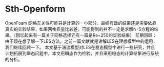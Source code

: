 # Sth-Openform
OpenFoam
网格无关性可能只是计算的一小部分，最终有效的结果还是需要依靠真实的实验结果，如果网格质量比较差，可能得到的并不一定是求解N-S方程的结果。（回忆起来有一篇关于网格选择还有一篇是Re=250的实验结果）
前期回顾：由于现在想了解一下LES方法，之前一篇文献就是讲解LES在理想模型中的运用，我们继续回顾一下。
本文基于湍流模型对LES在稳态模型中进行一些研究，并且计划拓展到瞬态问题中，本文用瞬态作为检验，并且采用稳态的计算结果进行系统的分析。
